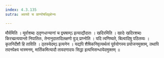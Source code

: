 ```yaml
---
index: 4.3.135
sutra: अवयवे च प्राण्योषधिवृक्षेभ्यः

---
```

 मौर्वमिति । मूर्वाशब्दः ठ्तृणधान्यानां च द्व्यषाम्ऽ इत्याद्यौदातः । खदिरमिति । खादेः खदिरशब्दः किरच्प्रत्ययान्तो निपातितः, तेनानुदातादिलक्षणो वुञ् प्राप्नोति । यदि त्वणिष्यते, बिल्वादिषु पठितव्यः । कृतनिर्देशौ हि ताविति । ठ्तस्येदम्ऽ इत्यनेन । यद्यपि शैषिकनिवृत्यर्थत्वं पूर्वयोगस्य प्रयोजनमुक्तम्, तथापि तदनपेक्ष्य भास्मनम्, मार्तिकमित्यादौ तावदणादयः सिद्धा इत्यभिसन्धायेदमुक्तम् ॥